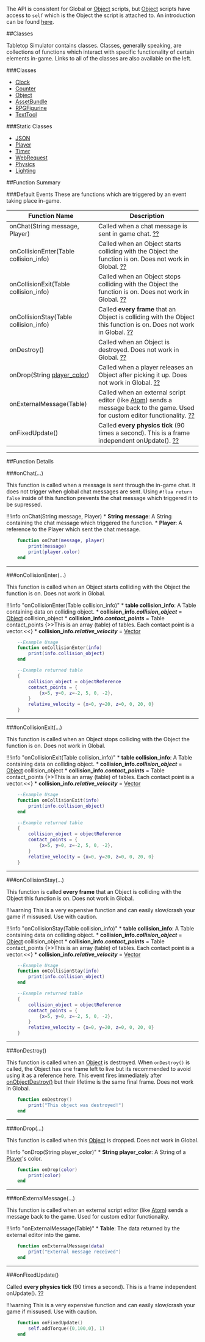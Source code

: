 The API is consistent for Global or [Object](object) scripts, but [Object](object) scripts have access to `self` which is the Object the script is attached to. An introduction can be found [here](index).

##Classes

Tabletop Simulator contains classes. Classes, generally speaking, are collections of functions which interact with specific functionality of certain elements in-game. Links to all of the classes are also available on the left.

###Classes
* [Clock](clock)
* [Counter](counter)
* [Object](object)
* [AssetBundle](assetbundle)
* [RPGFigurine](rpgfigurine)
* [TextTool](texttool)

###Static Classes
* [JSON](json)
* [Player](player)
* [Timer](timer)
* [WebRequest](webrequest)
* [Physics](physics)
* [Lighting](lighting)


##Function Summary



###Default Events
These are functions which are triggered by an event taking place in-game.

Function Name | Description
-- | --
onChat(String message, Player) | Called when a chat message is sent in game chat. [&#8263;](#onchat)
onCollisionEnter(Table collision_info) | Called when an Object starts colliding with the Object the function is on. Does not work in Global. [&#8263;](#oncollisionenter)
onCollisionExit(Table collision_info) | Called when an Object stops colliding with the Object the function is on. Does not work in Global. [&#8263;](#oncollisionexit)
onCollisionStay(Table collision_info) | Called **every frame** that an Object is colliding with the Object this function is on. Does not work in Global. [&#8263;](#oncollisionstay)
onDestroy() | Called when an Object is destroyed. Does not work in Global. [&#8263;](#ondestroy)
onDrop(String [player_color](player)) | Called when a player releases an Object after picking it up.  Does not work in Global. [&#8263;](#ondrop)
onExternalMessage(Table) | Called when an external script editor (like [Atom](atom)) sends a message back to the game. Used for custom editor functionality. [&#8263;](#onexternalmessage)
onFixedUpdate() | Called **every physics tick** (90 times a second). This is a frame independent onUpdate(). [&#8263;](#onfixedupdate)





---

##Function Details

###onChat(...)

This function is called when a message is sent through the in-game chat. It does not trigger when global chat messages are sent. Using `#!lua return false` inside of this function prevents the chat message which triggered it to be supressed.

!!!info onChat(String message, Player)
	* **String message**: A String containing the chat message which triggered the function.
	* **Player**: A reference to the Player which sent the chat message.

``` Lua
    function onChat(message, player)
        print(message)
        print(player.color)
    end
```

---


###onCollisionEnter(...)

This function is called when an Object starts colliding with the Object the function is on. Does not work in Global.

!!!info "onCollisionEnter(Table collision_info)"
	* **table collision_info**: A Table containing data on colliding object.
		* **collision_info.*collision_object*** = [Object](object) collision_object
		* **collision_info.*contact_points*** = Table contact_points {>>This is an array (table) of tables. Each contact point is a vector.<<}
		* **collision_info.*relative_velocity*** = [Vector](vector)

``` Lua
    --Example Usage
    function onCollisionEnter(info)
        print(info.collision_object)
    end
```
``` Lua
    --Example returned table
    {
        collision_object = objectReference
        contact_points = {
            {x=5, y=0, z=-2, 5, 0, -2},
        }
        relative_velocity = {x=0, y=20, z=0, 0, 20, 0}
    }
```

---


###onCollisionExit(...)

This function is called when an Object stops colliding with the Object the function is on. Does not work in Global.

!!!info "onCollisionExit(Table collision_info)"
	* **table collision_info**: A Table containing data on colliding object.
		* **collision_info.*collision_object*** = [Object](object) collision_object
		* **collision_info.*contact_points*** = Table contact_points {>>This is an array (table) of tables. Each contact point is a vector.<<}
		* **collision_info.*relative_velocity*** = [Vector](vector)

``` Lua
    --Example Usage
    function onCollisionExit(info)
        print(info.collision_object)
    end
```
``` Lua
    --Example returned table
    {
        collision_object = objectReference
        contact_points = {
            {x=5, y=0, z=-2, 5, 0, -2},
        }
        relative_velocity = {x=0, y=20, z=0, 0, 20, 0}
    }
```

---


###onCollisionStay(...)

This function is called **every frame** that an Object is colliding with the Object this function is on. Does not work in Global.

!!!warning
	This is a very expensive function and can easily slow/crash your game if missused. Use with caution.

!!!info "onCollisionStay(Table collision_info)"
	* **table collision_info**: A Table containing data on colliding object.
		* **collision_info.*collision_object*** = [Object](object) collision_object
		* **collision_info.*contact_points*** = Table contact_points {>>This is an array (table) of tables. Each contact point is a vector.<<}
		* **collision_info.*relative_velocity*** = [Vector](vector)

``` Lua
    --Example Usage
    function onCollisionStay(info)
        print(info.collision_object)
    end
```
``` Lua
    --Example returned table
    {
        collision_object = objectReference
        contact_points = {
            {x=5, y=0, z=-2, 5, 0, -2},
        }
        relative_velocity = {x=0, y=20, z=0, 0, 20, 0}
    }
```

---

###onDestroy()

This function is called when an [Object](object) is destroyed. When `onDestroy()` is called, the Object has one frame left to live but its recommended to avoid using it as a reference here. This event fires immediately after [onObjectDestroy()](#onobjectdestroy) but their lifetime is the same final frame. Does not work in Global.

``` Lua
    function onDestroy()
        print("This object was destroyed!")
    end
```

---

###onDrop(...)

This function is called when this [Object](object) is dropped. Does not work in Global.

!!!info "onDrop(String player_color)"
	* **String player_color**: A String of a [Player](player)'s color.

``` Lua
    function onDrop(color)
        print(color)
    end
```

---


###onExternalMessage(...)

This function is called when an external script editor (like [Atom](atom)) sends a message back to the game. Used for custom editor functionality.
	
!!!info "onExternalMessage(Table)"
	* **Table**: The data returned by the external editor into the game.
	
``` Lua
	function onExternalMessage(data)
		print("External message received")
	end
```

---


###onFixedUpdate()

Called **every physics tick** (90 times a second). This is a frame independent onUpdate(). [&#8263;](#onfixedupdate)

!!!warning
	This is a very expensive function and can easily slow/crash your game if missused. Use with caution.

``` Lua
	function onFixedUpdate()
		self.addTorque({0,100,0}, 1)
	end
```

















































